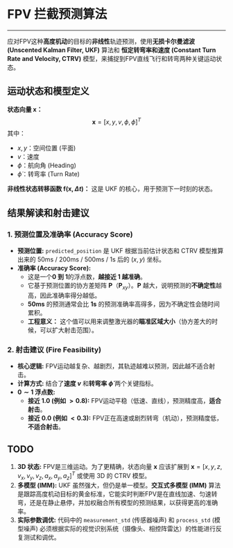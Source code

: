 # FPV 拦截预测算法

----------
应对FPV这种**高度机动**的目标的**非线性**轨迹预测，使用**无损卡尔曼滤波 (Unscented Kalman Filter, UKF)** 算法和 **恒定转弯率和速度 (Constant Turn Rate and Velocity, CTRV)** 模型，来捕捉到FPV直线飞行和转弯两种关键运动状态。

## 运动状态和模型定义

**状态向量 $\mathbf{x}$：**
$$\mathbf{x} = [x, y, v, \phi, \dot{\phi}]^T$$
其中：

  * $x, y$：空间位置 (平面)
  * $v$：速度
  * $\phi$：航向角 (Heading)
  * $\dot{\phi}$：转弯率 (Turn Rate)

**非线性状态转移函数 $\mathbf{f}(\mathbf{x}, \Delta t)$：**
这是 UKF 的核心，用于预测下一时刻的状态。

## 结果解读和射击建议

### 1\. 预测位置及准确率 (Accuracy Score)

  * **预测位置:** `predicted_position` 是 UKF 根据当前估计状态和 CTRV 模型推算出来的 $50\text{ms}$ / $200\text{ms}$ / $500\text{ms}$ / $1\text{s}$ 后的 $(x, y)$ 坐标。
  * **准确率 (Accuracy Score):**
      * 这是一个**0 到 1**的浮点数，**越接近 1 越准确**。
      * 它基于预测位置的协方差矩阵 $\mathbf{P}$（$\mathbf{P}_{xy}$）。$\mathbf{P}$ 越大，说明预测的**不确定性**越高，因此准确率得分越低。
      * **$50\text{ms}$** 的预测通常会比 **$1\text{s}$** 的预测准确率高得多，因为不确定性会随时间累积。
      * **工程意义：** 这个值可以用来调整激光器的**瞄准区域大小**（协方差大的时候，可以扩大射击范围）。

### 2\. 射击建议 (Fire Feasibility)

  * **核心逻辑:** FPV运动越复杂、越剧烈，其轨迹越难以预测，因此越不适合射击。
  * **计算方式:** 结合了**速度 $v$** 和**转弯率 $\dot{\phi}$** 两个关键指标。
  * **$0 \sim 1$ 浮点数:**
      * **接近 1.0 (例如 $>0.8$):** FPV运动平稳（低速、直线），预测精度高，**适合射击**。
      * **接近 0.0 (例如 $<0.3$):** FPV正在高速或剧烈转弯（机动），预测精度低，**不适合射击**。

## TODO

1.  **3D 状态:** FPV是三维运动。为了更精确，状态向量 $\mathbf{x}$ 应该扩展到 $\mathbf{x} = [x, y, z, v_x, v_y, v_z, a_x, a_y, a_z]^T$ 或使用 3D 的 CTRV 模型。
2.  **多模型 (IMM):** UKF 虽然强大，但仍是单一模型。**交互式多模型 (IMM)** 算法是跟踪高度机动目标的黄金标准，它能实时判断FPV是在直线加速、匀速转弯，还是在静止悬停，并加权融合所有模型的预测结果，以获得更高的准确率。
3.  **实际参数调优:** 代码中的 `measurement_std` (传感器噪声) 和 `process_std` (模型噪声) 必须根据实际的视觉识别系统（摄像头、相控阵雷达）的性能进行反复测试和调优。

